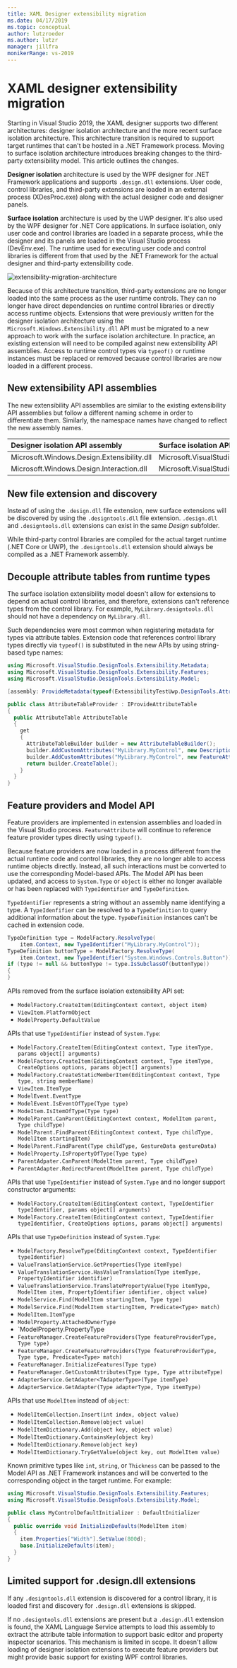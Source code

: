 ```yaml
---
title: XAML Designer extensibility migration
ms.date: 04/17/2019
ms.topic: conceptual
author: lutzroeder
ms.author: lutzr
manager: jillfra
monikerRange: vs-2019
---
```

# XAML designer extensibility migration

Starting in Visual Studio 2019, the XAML designer supports two different architectures: designer isolation architecture and the more recent surface isolation architecture. This architecture transition is required to support target runtimes that can't be hosted in a .NET Framework process. Moving to surface isolation architecture introduces breaking changes to the third-party extensibility model. This article outlines the changes.

**Designer isolation** architecture is used by the WPF designer for .NET Framework applications and supports `.design.dll` extensions. User code, control libraries, and third-party extensions are loaded in an external process (XDesProc.exe) along with the actual designer code and designer panels.

**Surface isolation** architecture is used by the UWP designer. It's also used by the WPF designer for .NET Core applications. In surface isolation, only user code and control libraries are loaded in a separate process, while the designer and its panels are loaded in the Visual Studio process (DevEnv.exe). The runtime used for executing user code and control libraries is different from that used by the .NET Framework for the actual designer and third-party extensibility code.

![extensibility-migration-architecture](media/xaml-designer-extensibility-migration-architecture.png)

Because of this architecture transition, third-party extensions are no longer loaded into the same process as the user runtime controls. They can no longer have direct dependencies on runtime control libraries or directly access runtime objects. Extensions that were previously written for the designer isolation architecture using the `Microsoft.Windows.Extensibility.dll` API must be migrated to a new approach to work with the surface isolation architecture. In practice, an existing extension will need to be compiled against new extensibility API assemblies. Access to runtime control types via `typeof()` or runtime instances must be replaced or removed because control libraries are now loaded in a different process.

## New extensibility API assemblies

The new extensibility API assemblies are similar to the existing extensibility API assemblies but follow a different naming scheme in order to differentiate them. Similarly, the namespace names have changed to reflect the new assembly names.

| Designer isolation API assembly            | Surface isolation API assembly                       |
|:------------------------------------------ |:---------------------------------------------------- |
| Microsoft.Windows.Design.Extensibility.dll | Microsoft.VisualStudio.DesignTools.Extensibility.dll |
| Microsoft.Windows.Design.Interaction.dll   | Microsoft.VisualStudio.DesignTools.Interaction.dll   |

## New file extension and discovery

Instead of using the `.design.dll` file extension, new surface extensions will be discovered by using the `.designtools.dll` file extension. `.design.dll` and `.designtools.dll` extensions can exist in the same *Design* subfolder.

While third-party control libraries are compiled for the actual target runtime (.NET Core or UWP), the `.designtools.dll` extension should always be compiled as a .NET Framework assembly.

## Decouple attribute tables from runtime types

The surface isolation extensibility model doesn't allow for extensions to depend on actual control libraries, and therefore, extensions can't reference types from the control library. For example, `MyLibrary.designtools.dll` should not have a dependency on `MyLibrary.dll`.

Such dependencies were most common when registering metadata for types via attribute tables. Extension code that references control library types directly via `typeof()` is substituted in the new APIs by using string-based type names:

```csharp
using Microsoft.VisualStudio.DesignTools.Extensibility.Metadata;
using Microsoft.VisualStudio.DesignTools.Extensibility.Features;
using Microsoft.VisualStudio.DesignTools.Extensibility.Model;

[assembly: ProvideMetadata(typeof(ExtensibilityTestUwp.DesignTools.AttributeTableProvider))]

public class AttributeTableProvider : IProvideAttributeTable
{
  public AttributeTable AttributeTable
  {
    get
    {
      AttributeTableBuilder builder = new AttributeTableBuilder();
      builder.AddCustomAttributes("MyLibrary.MyControl", new DescriptionAttribute(Strings.Description);
      builder.AddCustomAttributes("MyLibrary.MyControl", new FeatureAttribute(typeof(MyControlDefaultInitializer));
      return builder.CreateTable();
    }
  }
}
```

## Feature providers and Model API

Feature providers are implemented in extension assemblies and loaded in the Visual Studio process. `FeatureAttribute` will continue to reference feature provider types directly using `typeof()`.

Because feature providers are now loaded in a process different from the actual runtime code and control libraries, they are no longer able to access runtime objects directly. Instead, all such interactions must be converted to use the corresponding Model-based APIs. The Model API has been updated, and access to `System.Type` or `object` is either no longer available or has been replaced with `TypeIdentifier` and `TypeDefinition`.

`TypeIdentifier` represents a string without an assembly name identifying a type. A `TypeIdenfifier` can be resolved to a `TypeDefinition` to query additional information about the type. `TypeDefinition` instances can't be cached in extension code.

```csharp
TypeDefinition type = ModelFactory.ResolveType(
    item.Context, new TypeIdentifier("MyLibrary.MyControl"));
TypeDefinition buttonType = ModelFactory.ResolveType(
    item.Context, new TypeIdentifier("System.Windows.Controls.Button"));
if (type != null && buttonType != type.IsSubclassOf(buttonType))
{
}
```

APIs removed from the surface isolation extensibility API set:

* `ModelFactory.CreateItem(EditingContext context, object item)`
* `ViewItem.PlatformObject`
* `ModelProperty.DefaultValue`

APIs that use `TypeIdentifier` instead of `System.Type`:

* `ModelFactory.CreateItem(EditingContext context, Type itemType, params object[] arguments)`
* `ModelFactory.CreateItem(EditingContext context, Type itemType, CreateOptions options, params object[] arguments)`
* `ModelFactory.CreateStaticMemberItem(EditingContext context, Type type, string memberName)`
* `ViewItem.ItemType`
* `ModelEvent.EventType`
* `ModelEvent.IsEventOfType(Type type)`
* `ModeItem.IsItemOfType(Type type)`
* `ModelParent.CanParent(EditingContext context, ModelItem parent, Type childType)`
* `ModelParent.FindParent(EditingContext context, Type childType, ModelItem startingItem)`
* `ModelParent.FindParent(Type childType, GestureData gestureData)`
* `ModelProperty.IsPropertyOfType(Type type)`
* `ParentAdpater.CanParent(ModelItem parent, Type childType)`
* `ParentAdapter.RedirectParent(ModelItem parent, Type childType)`

APIs that use `TypeIdentifier` instead of `System.Type` and no longer support constructor arguments:

* `ModelFactory.CreateItem(EditingContext context, TypeIdentifier typeIdentifier, params object[] arguments)`
* `ModelFactory.CreateItem(EditingContext context, TypeIdentifier typeIdentifier, CreateOptions options, params object[] arguments)`

APIs that use `TypeDefinition` instead of `System.Type`:

* `ModelFactory.ResolveType(EditingContext context, TypeIdentifier typeIdentifier)`
* `ValueTranslationService.GetProperties(Type itemType)`
* `ValueTranslationService.HasValueTranslation(Type itemType, PropertyIdentifier identifier)`
* `ValueTranslationService.TranslatePropertyValue(Type itemType, ModelItem item, PropertyIdentifier identifier, object value)`
* `ModelService.Find(ModelItem startingItem, Type type)`
* `ModelService.Find(ModelItem startingItem, Predicate<Type> match)`
* `ModelItem.ItemType`
* `ModelProperty.AttachedOwnerType`
* `ModelProperty.PropertyType
* `FeatureManager.CreateFeatureProviders(Type featureProviderType, Type type)`
* `FeatureManager.CreateFeatureProviders(Type featureProviderType, Type type, Predicate<Type> match)`
* `FeatureManager.InitializeFeatures(Type type)`
* `FeatureManager.GetCustomAttributes(Type type, Type attributeType)`
* `AdapterService.GetAdapter<TAdapterType>(Type itemType)`
* `AdapterService.GetAdapter(Type adapterType, Type itemType)`

APIs that use `ModelItem` instead of `object`:

* `ModelItemCollection.Insert(int index, object value)`
* `ModelItemCollection.Remove(object value)`
* `ModelItemDictionary.Add(object key, object value)`
* `ModelItemDictionary.ContainsKey(object key)`
* `ModelItemDictionary.Remove(object key)`
* `ModelItemDictionary.TryGetValue(object key, out ModelItem value)`

Known primitive types like `int`, `string`, or `Thickness` can be passed to the Model API as .NET Framework instances and will be converted to the corresponding object in the target runtime. For example:

```csharp
using Microsoft.VisualStudio.DesignTools.Extensibility.Features;
using Microsoft.VisualStudio.DesignTools.Extensibility.Model;

public class MyControlDefaultInitializer : DefaultInitializer
{
  public override void InitializeDefaults(ModelItem item)
  {
    item.Properties["Width"].SetValue(800d);
    base.InitializeDefaults(item);
  }
}
```

## Limited support for .design.dll extensions

If any `.designtools.dll` extension is discovered for a control library, it is loaded first and discovery for `.design.dll` extensions is skipped.

If no `.designtools.dll` extensions are present but a `.design.dll` extension is found, the XAML Language Service attempts to load this assembly to extract the attribute table information to support basic editor and property inspector scenarios. This mechanism is limited in scope. It doesn't allow loading of designer isolation extensions to execute feature providers but might provide basic support for existing WPF control libraries.
